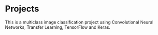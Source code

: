 # Projects
This is a multiclass image classification project using Convolutional Neural Networks, Transfer Learning, TensorFlow and Keras.


